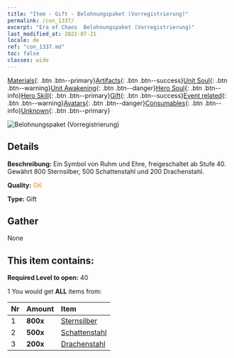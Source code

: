 ```yaml
---
title: "Item - Gift - Belohnungspaket (Vorregistrierung)"
permalink: /con_1337/
excerpt: "Era of Chaos  Belohnungspaket (Vorregistrierung)"
last_modified_at: 2021-07-21
locale: de
ref: "con_1337.md"
toc: false
classes: wide
---
```

 [Materials](/ItemsDE/){: .btn .btn--primary}[Artifacts](/ItemsDE/Artifacts/){: .btn .btn--success}[Unit Soul](/ItemsDE/UnitSoul/){: .btn .btn--warning}[Unit Awakening](/ItemsDE/UnitAwakening/){: .btn .btn--danger}[Hero Soul](/ItemsDE/HeroSoul/){: .btn .btn--info}[Hero Skill](/ItemsDE/HeroSkill/){: .btn .btn--primary}[Gift](/ItemsDE/Gift/){: .btn .btn--success}[Event related](/ItemsDE/Events/){: .btn .btn--warning}[Avatars](/ItemsDE/Avatars/){: .btn .btn--danger}[Consumables](/ItemsDE/Consumables/){: .btn .btn--info}[Unknown](/ItemsDE/Unknown/){: .btn .btn--primary}

 ![Belohnungspaket (Vorregistrierung)](/images/t/i_906011.png)

## Details
 **Beschreibung:** Ein Symbol von Ruhm und Ehre, freigeschaltet ab Stufe 40. Gewährt 800 Sternsilber, 500 Schattenstahl und 200 Drachenstahl.

 **Quality:** <span style="color: #FF8C00">OK</span>

 **Type:** Gift

## Gather

  None

## This item contains:

 **Required Level to open:** 40

 1 You would get **ALL** items  from:

  | Nr | Amount |     Item    |
  |:---|:-------|:------------|
  | 1 |  **800x** | [Sternsilber](/ItemsDE/con_882/) |  | 
  | 2 |  **500x** | [Schattenstahl](/ItemsDE/con_881/) |  | 
  | 3 |  **200x** | [Drachenstahl](/ItemsDE/con_880/) |  | 
